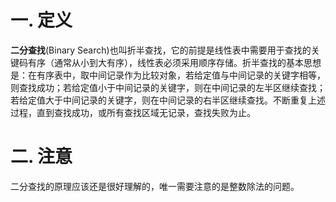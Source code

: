 # 一. 定义

**二分查找**(Binary Search)也叫折半查找，它的前提是线性表中需要用于查找的关键码有序（通常从小到大有序），线性表必须采用顺序存储。折半查找的基本思想是：在有序表中，取中间记录作为比较对象，若给定值与中间记录的关键字相等，则查找成功；若给定值小于中间记录的关键字，则在中间记录的左半区继续查找；若给定值大于中间记录的关键字，则在中间记录的右半区继续查找。不断重复上述过程，直到查找成功，或所有查找区域无记录，查找失败为止。



# 二. 注意

二分查找的原理应该还是很好理解的，唯一需要注意的是整数除法的问题。
